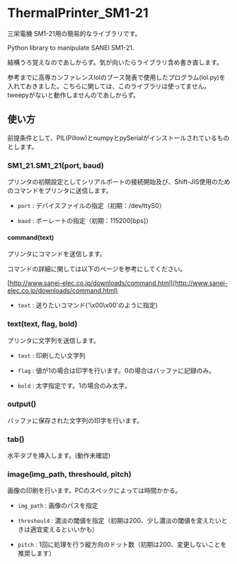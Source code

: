 # ThermalPrinter_SM1-21

三栄電機 SM1-21用の簡易的なライブラリです。

Python library to manipulate SANEI SM1-21.

結構うろ覚えなのであしからず。気が向いたらライブラリ含め書き直します。

参考までに高専カンファレンスlolのブース発表で使用したプログラム(lol.py)を入れておきました。こちらに関しては、このライブラリは使ってません。tweepyがないと動作しませんのであしからず。

## 使い方

前提条件として、PIL(Pillow)とnumpyとpySerialがインストールされているものとします。

### SM1_21.SM1_21(port, baud)

プリンタの初期設定としてシリアルポートの接続開始及び、Shift-JIS使用のためのコマンドをプリンタに送信します。

* `port` : デバイスファイルの指定（初期：/dev/ttyS0）

* `baud` : ボーレートの指定（初期：115200[bps]）

#### command(text)

プリンタにコマンドを送信します。

コマンドの詳細に関しては以下のページを参考にしてください。

[http://www.sanei-elec.co.jp/downloads/command.html](http://www.sanei-elec.co.jp/downloads/command.html)

* `text` : 送りたいコマンド('\x00\x00'のように指定)

### text(text, flag, bold)

プリンタに文字列を送信します。  

* `text` : 印刷したい文字列

* `flag` : 値が1の場合は印字を行います。0の場合はバッファに記録のみ。

* `bold` : 太字指定です。1の場合のみ太字。

### output()

バッファに保存された文字列の印字を行います。

### tab()

水平タブを挿入します。(動作未確認)

### image(img_path, threshould, pitch)

画像の印刷を行います。PCのスペックによっては時間かかる。

* `img_path` : 画像のパスを指定

* `threshould` : 濃淡の閾値を指定（初期は200、少し濃淡の閾値を変えたいときは適宜変えるといいかも）

* `pitch` : 1回に処理を行う縦方向のドット数（初期は200、変更しないことを推奨します）
